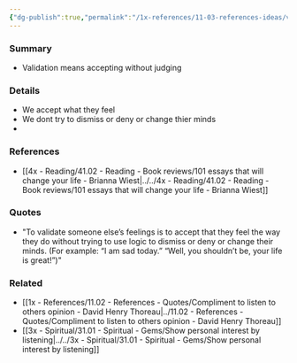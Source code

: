 ```yaml
---
{"dg-publish":true,"permalink":"/1x-references/11-03-references-ideas/validate-others-feelings/"}
---
```



### Summary
- Validation means accepting without judging

### Details
- We accept what they feel
- We dont try to dismiss or deny or change thier minds
- 

### References
- [[4x - Reading/41.02 - Reading - Book reviews/101 essays that will change your life - Brianna Wiest\|../../4x - Reading/41.02 - Reading - Book reviews/101 essays that will change your life - Brianna Wiest]]

### Quotes
- "To validate someone else’s feelings is to accept that they feel the way they do without trying to use logic to dismiss or deny or change their minds. (For example: “I am sad today.” “Well, you shouldn’t be, your life is great!”)"

### Related
- [[1x - References/11.02 - References - Quotes/Compliment to listen to others opinion - David Henry Thoreau\|../11.02 - References - Quotes/Compliment to listen to others opinion - David Henry Thoreau]]
- [[3x - Spiritual/31.01 - Spiritual - Gems/Show personal interest by listening\|../../3x - Spiritual/31.01 - Spiritual - Gems/Show personal interest by listening]]
